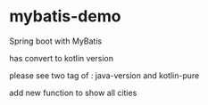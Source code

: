 # mybatis-demo

Spring boot with MyBatis

has convert to kotlin version

please see two tag of : java-version and kotlin-pure

add new function to show all cities
